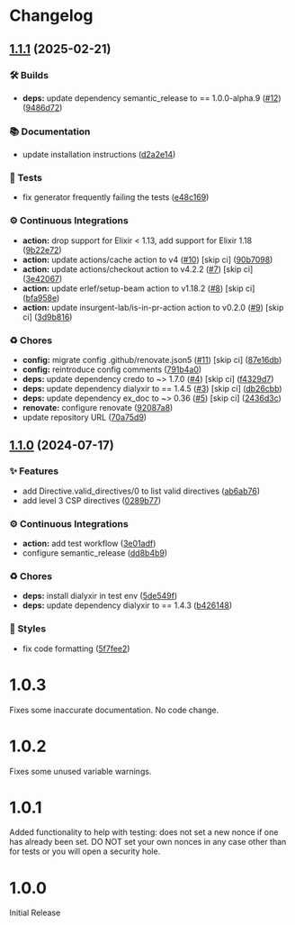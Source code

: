 # Changelog

## [1.1.1](https://github.com/unill-io/content_security_policy/compare/v1.1.0...v1.1.1) (2025-02-21)

### 🛠 Builds

* **deps:** update dependency semantic_release to == 1.0.0-alpha.9 ([#12](https://github.com/unill-io/content_security_policy/issues/12)) ([9486d72](https://github.com/unill-io/content_security_policy/commit/9486d72bc1607017b441ce361529ac4c93092744))

### 📚 Documentation

* update installation instructions ([d2a2e14](https://github.com/unill-io/content_security_policy/commit/d2a2e148a8788046f930da543fdaf360e2b1fb22))

### 🚨 Tests

* fix generator frequently failing the tests ([e48c169](https://github.com/unill-io/content_security_policy/commit/e48c1693c280336407b74feefc7cbe861ad917d4))

### ⚙️ Continuous Integrations

* **action:** drop support for Elixir < 1.13, add support for Elixir 1.18 ([9b22e72](https://github.com/unill-io/content_security_policy/commit/9b22e72545d467b051b07125d46397fe75cdd27a))
* **action:** update actions/cache action to v4 ([#10](https://github.com/unill-io/content_security_policy/issues/10)) [skip ci] ([90b7098](https://github.com/unill-io/content_security_policy/commit/90b7098d45f3f8edf692cd24cf46a070470660b6))
* **action:** update actions/checkout action to v4.2.2 ([#7](https://github.com/unill-io/content_security_policy/issues/7)) [skip ci] ([3e42067](https://github.com/unill-io/content_security_policy/commit/3e420672816323f951f3c81971201ad4d1b83f94))
* **action:** update erlef/setup-beam action to v1.18.2 ([#8](https://github.com/unill-io/content_security_policy/issues/8)) [skip ci] ([bfa958e](https://github.com/unill-io/content_security_policy/commit/bfa958e67758dd421801eed992307cb459a4616f))
* **action:** update insurgent-lab/is-in-pr-action action to v0.2.0 ([#9](https://github.com/unill-io/content_security_policy/issues/9)) [skip ci] ([3d9b816](https://github.com/unill-io/content_security_policy/commit/3d9b816222f78f76ee0b2c553fcfcf96fde0056e))

### ♻️ Chores

* **config:** migrate config .github/renovate.json5 ([#11](https://github.com/unill-io/content_security_policy/issues/11)) [skip ci] ([87e16db](https://github.com/unill-io/content_security_policy/commit/87e16db9638aa17a9a45024353403466e288abf0))
* **config:** reintroduce config comments ([791b4a0](https://github.com/unill-io/content_security_policy/commit/791b4a02648403f4c6a6e2137190c52ee42b84f9))
* **deps:** update dependency credo to ~> 1.7.0 ([#4](https://github.com/unill-io/content_security_policy/issues/4)) [skip ci] ([f4329d7](https://github.com/unill-io/content_security_policy/commit/f4329d7550d0b251ea189a58a46f8c2e51e0caa7))
* **deps:** update dependency dialyxir to == 1.4.5 ([#3](https://github.com/unill-io/content_security_policy/issues/3)) [skip ci] ([db26cbb](https://github.com/unill-io/content_security_policy/commit/db26cbb60f29e75de77fbe9fe880d75bab00d09d))
* **deps:** update dependency ex_doc to ~> 0.36 ([#5](https://github.com/unill-io/content_security_policy/issues/5)) [skip ci] ([2436d3c](https://github.com/unill-io/content_security_policy/commit/2436d3c992b2607f7e98c22d43bd92f3ac0a9f8c))
* **renovate:** configure renovate ([92087a8](https://github.com/unill-io/content_security_policy/commit/92087a88a50621ddd0ae1c477ba3a1ab8c4f7cc4))
* update repository URL ([70a75d9](https://github.com/unill-io/content_security_policy/commit/70a75d96e4c79b6a4358ae7b6b00c309da2bd9f3))

## [1.1.0](https://github.com/unill-io/content_security_policy/compare/v1.0.3...v1.1.0) (2024-07-17)

### ✨ Features

* add Directive.valid_directives/0 to list valid directives ([ab6ab76](https://github.com/unill-io/content_security_policy/commit/ab6ab76aa24711287a18911cb3f23fd9814ee8c6))
* add level 3 CSP directives ([0289b77](https://github.com/unill-io/content_security_policy/commit/0289b7781e29ddc81d8c97f006e120f515cfae27))

### ⚙️ Continuous Integrations

* **action:** add test workflow ([3e01adf](https://github.com/unill-io/content_security_policy/commit/3e01adff49fbb929f96448cb852426ceba801553))
* configure semantic_release ([dd8b4b9](https://github.com/unill-io/content_security_policy/commit/dd8b4b9566e79b52e397613160273397669a8d40))

### ♻️ Chores

* **deps:** install dialyxir in test env ([5de549f](https://github.com/unill-io/content_security_policy/commit/5de549f56f34de1bb179a088ceaa515f684cf21a))
* **deps:** update dependency dialyxir to == 1.4.3 ([b426148](https://github.com/unill-io/content_security_policy/commit/b426148edaddf6492d2105446ec5673039a43c3a))

### 💎 Styles

* fix code formatting ([5f7fee2](https://github.com/unill-io/content_security_policy/commit/5f7fee2e09d1b032fdf4274e637dec8c460d802b))

# 1.0.3

Fixes some inaccurate documentation. No code change.

# 1.0.2

Fixes some unused variable warnings.

# 1.0.1

Added functionality to help with testing: does not set a new nonce if one has already been set.
DO NOT set your own nonces in any case other than for tests or you will open a security hole.

# 1.0.0

Initial Release
